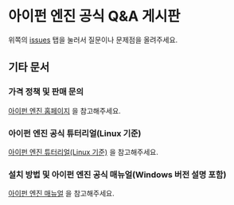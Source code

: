 # 아이펀 엔진 공식 Q&A 게시판

위쪽의 [issues](https://github.com/iFunEngine/iFunEngine/issues) 탭을 눌러서 질문이나 문제점을 올려주세요.

## 기타 문서

### 가격 정책 및 판매 문의

[아이펀 엔진 홈페이지](https://www.ifunfactory.com/sub/engine_features.php) 을 참고해주세요.

### 아이펀 엔진 공식 튜터리얼(Linux 기준)

[아이펀 엔진 튜터리얼(Linux 기준)](https://www.ifunfactory.com/engine/documents/tutorial/ko/index.html) 을 참고해주세요.

### 설치 방법 및 아이펀 엔진 공식 매뉴얼(Windows 버전 설명 포함)

[아이펀 엔진 매뉴얼](https://www.ifunfactory.com/engine/documents/reference/ko/index.html) 을 참고해주세요.
